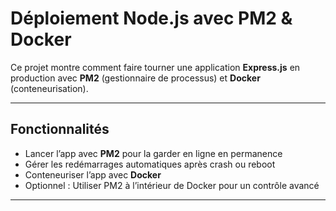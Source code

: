 # Déploiement Node.js avec PM2 & Docker

Ce projet montre comment faire tourner une application **Express.js** en production avec **PM2** (gestionnaire de processus) et **Docker** (conteneurisation).

---

## Fonctionnalités

- Lancer l’app avec **PM2** pour la garder en ligne en permanence
- Gérer les redémarrages automatiques après crash ou reboot
- Conteneuriser l’app avec **Docker**
- Optionnel : Utiliser PM2 à l’intérieur de Docker pour un contrôle avancé

---
